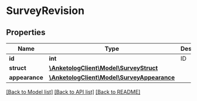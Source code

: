 # SurveyRevision

## Properties
Name | Type | Description | Notes
------------ | ------------- | ------------- | -------------
**id** | **int** | ID | 
**struct** | [**\AnketologClient\Model\SurveyStruct**](SurveyStruct.md) |  | 
**appearance** | [**\AnketologClient\Model\SurveyAppearance**](SurveyAppearance.md) |  | 

[[Back to Model list]](../README.md#documentation-for-models) [[Back to API list]](../README.md#documentation-for-api-endpoints) [[Back to README]](../README.md)



